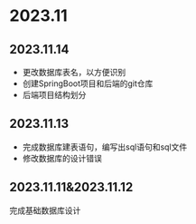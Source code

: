 # 2023.11

## 2023.11.14

- 更改数据库表名，以方便识别
- 创建SpringBoot项目和后端的git仓库
- 后端项目结构划分



## 2023.11.13

- 完成数据库建表语句，编写出sql语句和sql文件
- 修改数据库的设计错误



## 2023.11.11&2023.11.12

完成基础数据库设计